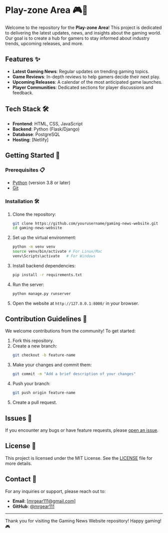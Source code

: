 # Play-zone Area 🎮📰

Welcome to the repository for the **Play-zone Area**! This project is dedicated to delivering the latest updates, news, and insights about the gaming world. Our goal is to create a hub for gamers to stay informed about industry trends, upcoming releases, and more.

## Features ✨

- **Latest Gaming News**: Regular updates on trending gaming topics.
- **Game Reviews**: In-depth reviews to help gamers decide their next play.
- **Upcoming Releases**: A calendar of the most anticipated game launches.
- **Player Communities**: Dedicated sections for player discussions and feedback.

## Tech Stack 🛠️

- **Frontend**: HTML, CSS, JavaScript
- **Backend**: Python (Flask/Django)
- **Database**: PostgreSQL
- **Hosting**: [Netlify]

## Getting Started 🚀

### Prerequisites 📋

- [Python](https://www.python.org/) (version 3.8 or later)
- [Git](https://git-scm.com/)


### Installation 🛠️

1. Clone the repository:
   ```bash
   git clone https://github.com/yourusername/gaming-news-website.git
   cd gaming-news-website
   ```

2. Set up the virtual environment:
   ```bash
   python -m venv venv
   source venv/bin/activate # For Linux/Mac
   venv\Scripts\activate   # For Windows
   ```

3. Install backend dependencies:
   ```bash
   pip install -r requirements.txt
   ```

4. Run the server:
   ```bash
   python manage.py runserver
   ```

5. Open the website at `http://127.0.0.1:8000/` in your browser.

## Contribution Guidelines 🤝

We welcome contributions from the community! To get started:

1. Fork this repository.
2. Create a new branch:
   ```bash
   git checkout -b feature-name
   ```
3. Make your changes and commit them:
   ```bash
   git commit -m "Add a brief description of your changes"
   ```
4. Push your branch:
   ```bash
   git push origin feature-name
   ```
5. Create a pull request.

## Issues 🐞

If you encounter any bugs or have feature requests, please [open an issue](https://github.com/yourusername/gaming-news-website/issues).

## License 📄

This project is licensed under the MIT License. See the [LICENSE](LICENSE) file for more details.

## Contact 📧

For any inquiries or support, please reach out to:

- **Email**: [mrgear111@gmail.com]
- **GitHub**: [@mrgear111](https://github.com/mrgear111)

---

Thank you for visiting the Gaming News Website repository! Happy gaming! 🎮
